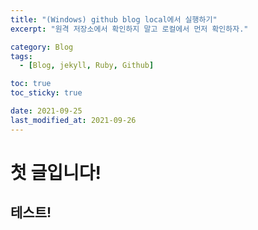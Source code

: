 ```yaml
---
title: "(Windows) github blog local에서 실행하기"
excerpt: "원격 저장소에서 확인하지 말고 로컬에서 먼저 확인하자."

category: Blog
tags:
  - [Blog, jekyll, Ruby, Github]

toc: true
toc_sticky: true

date: 2021-09-25
last_modified_at: 2021-09-26
---
```


# 첫 글입니다!

## 테스트!
